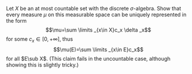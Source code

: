 Let $X$ be an at most countable set with the discrete $\sigma$-algebra. Show that every measure $\mu$ on this measurable space can be uniquely represented in the form 
$$\mu=\sum \limits _{x\in X}c_x \delta _x$$
for some $c_x\in [0,+\infty]$, thus 
$$\mu(E)=\sum \limits _{x\in E}c_x$$
for all $E\sub X$. (This claim fails in the uncountable case, although showing this is slightly tricky.)